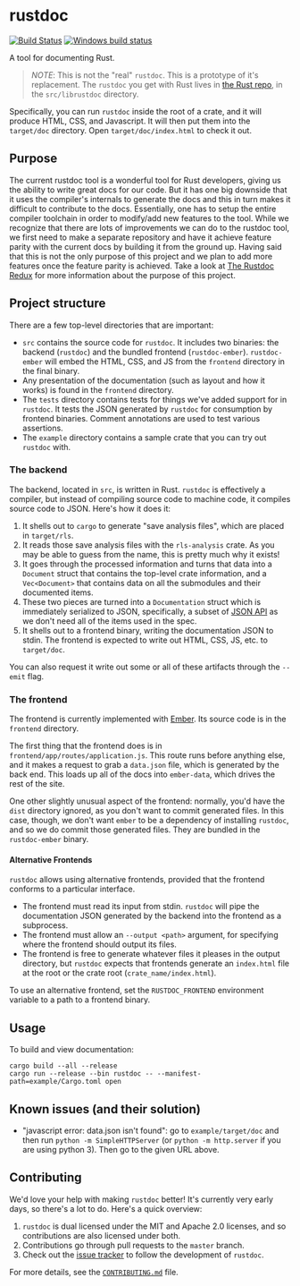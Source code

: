 # rustdoc

[![Build Status][travis_img]][travis] [![Windows build status][appveyor_img]][appveyor]

A tool for documenting Rust.

> *NOTE*: This is not the "real" `rustdoc`. This is a prototype of it's
> replacement. The `rustdoc` you get with Rust lives in
> [the Rust repo][rust], in the `src/librustdoc`
> directory.

Specifically, you can run `rustdoc` inside the root of a crate, and it will
produce HTML, CSS, and Javascript. It will then put them into the `target/doc`
directory. Open `target/doc/index.html` to check it out.

## Purpose

The current rustdoc tool is a wonderful tool for Rust developers, giving us the
ability to write great docs for our code. But it has one big downside that it
uses the compiler's internals to generate the docs and this in turn makes it
difficult to contribute to the docs. Essentially, one has to setup the entire
compiler toolchain in order to modify/add new features to the tool. While we
recognize that there are lots of improvements we can do to the rustdoc tool, we
first need to make a separate repository and have it achieve feature
parity with the current docs by building it from the ground up. Having said that
this is not the only purpose of this project and we plan to add more features
once the feature parity is achieved. Take a look at [The Rustdoc Redux][rustdoc_redux]
for more information about the purpose of this project.

## Project structure

There are a few top-level directories that are important:

- `src` contains the source code for `rustdoc`. It includes two binaries: the
  backend (`rustdoc`) and the bundled frontend (`rustdoc-ember`).
  `rustdoc-ember` will embed the HTML, CSS, and JS from the `frontend` directory
  in the final binary.
- Any presentation of the documentation (such as layout and how it works) is
  found in the `frontend` directory.
- The `tests` directory contains tests for things we've added support for in
  `rustdoc`. It tests the JSON generated by `rustdoc` for consumption by
  frontend binaries. Comment annotations are used to test various assertions.
- The `example` directory contains a sample crate that you can try out `rustdoc`
  with.

### The backend

The backend, located in `src`, is written in Rust. `rustdoc` is effectively a compiler,
but instead of compiling source code to machine code, it compiles source code to JSON.
Here's how it does it:

1. It shells out to `cargo` to generate "save analysis files", which are placed in
   `target/rls`.
2. It reads those save analysis files with the `rls-analysis` crate. As you may be able
   to guess from the name, this is pretty much why it exists!
3. It goes through the processed information and turns that data into a `Document` struct
   that contains the top-level crate information, and a `Vec<Document>` that contains data
   on all the submodules and their documented items.
4. These two pieces are turned into a `Documentation` struct which is immediately serialized
   to JSON, specifically, a subset of [JSON API][json_api] as we don't need all of the items
   used in the spec.
5. It shells out to a frontend binary, writing the documentation JSON to stdin.
   The frontend is expected to write out HTML, CSS, JS, etc. to `target/doc`.

You can also request it write out some or all of these artifacts through the
`--emit` flag.

### The frontend

The frontend is currently implemented with [Ember][ember]. Its source
code is in the `frontend` directory.

The first thing that the frontend does is in `frontend/app/routes/application.js`. This
route runs before anything else, and it makes a request to grab a `data.json` file, which
is generated by the back end. This loads up all of the docs into `ember-data`, which
drives the rest of the site.

One other slightly unusual aspect of the frontend: normally, you'd have the `dist`
directory ignored, as you don't want to commit generated files. In this case, though,
we don't want `ember` to be a dependency of installing `rustdoc`, and so we do commit
those generated files. They are bundled in the `rustdoc-ember` binary.

#### Alternative Frontends

`rustdoc` allows using alternative frontends, provided that the frontend
conforms to a particular interface.

- The frontend must read its input from stdin. `rustdoc` will pipe the
  documentation JSON generated by the backend into the frontend as a subprocess.
- The frontend must allow an `--output <path>` argument, for specifying where
  the frontend should output its files.
- The frontend is free to generate whatever files it pleases in the output
  directory, but `rustdoc` expects that frontends generate an `index.html` file
  at the root or the crate root (`crate_name/index.html`).

To use an alternative frontend, set the `RUSTDOC_FRONTEND` environment variable
to a path to a frontend binary.

## Usage

To build and view documentation:

```
cargo build --all --release
cargo run --release --bin rustdoc -- --manifest-path=example/Cargo.toml open
```

## Known issues (and their solution)

 * "javascript error: data.json isn't found": go to `example/target/doc` and then run
   `python -m SimpleHTTPServer` (or `python -m http.server` if you are using python 3). Then go to the given URL above.

## Contributing

We'd love your help with making `rustdoc` better! It's currently very early days, so
there's a lot to do. Here's a quick overview:

1. `rustdoc` is dual licensed under the MIT and Apache 2.0 licenses, and so contributions
   are also licensed under both.
2. Contributions go through pull requests to the `master` branch.
3. Check out the [issue tracker][issue_tracker] to follow the
   development of `rustdoc`.

For more details, see the [`CONTRIBUTING.md`][contributing] file.

[travis]: https://travis-ci.org/steveklabnik/rustdoc
[travis_img]: https://travis-ci.org/steveklabnik/rustdoc.svg?branch=master
[appveyor]: https://ci.appveyor.com/project/steveklabnik/rustdoc
[appveyor_img]: https://ci.appveyor.com/api/projects/status/github/steveklabnik/rustdoc?svg=true
[rust]: https://github.com/rust-lang/rust
[rustdoc_redux]: https://internals.rust-lang.org/t/the-rustdoc-redux/5542
[json_api]: https://jsonapi.org
[ember]: https://emberjs.com/
[issue_tracker]: https://github.com/steveklabnik/rustdoc/issues
[contributing]: https://github.com/steveklabnik/rustdoc/blob/master/CONTRIBUTING.md
